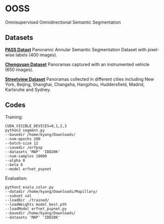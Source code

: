 # OOSS
Omnisupervised Omnidirectional Semantic Segmentation

## Datasets
[**PASS Datast**](https://drive.google.com/file/d/1A_P2u5HUbrHZnKJYAOL2f7JLxxj69LqB/view?usp=sharing)
Panoramic Annular Semantic Segmentation Dataset with pixel-wise labels (400 images).

[**Chengyuan Dataset**](https://drive.google.com/file/d/1xMUeptlceWpjLmqUKeOasRmGg1J9QF-h/view?usp=sharing)
Panoramas captured with an instrumented vehicle (650 images).

[**Streetview Dataset**](https://drive.google.com/file/d/1_tZiYdRCQASJhNiR6MAPC_P_F1EbpEw0/view?usp=sharing)
Panoramas collected in different cities including New York, Beijing, Shanghai, Changsha, Hangzhou, Huddersfield, Madrid, Karlsruhe and Sydney.

## Codes
Training:
```
CUDA_VISIBLE_DEVICES=0,1,2,3
python3 segment.py
--basedir /home/kyang/Downloads/
--num-epochs 200
--batch-size 12
--savedir /erfpsp
--datasets 'MAP' 'IDD20K'
--num-samples 18000
--alpha 0
--beta 0
--model erfnet_pspnet
```

Evaluation:
```
python3 evalu_color.py
--datadir /home/kyang/Downloads/Mapillary/
--subset val
--loadDir ./trained/
--loadWeights model_best.pth
--loadModel erfnet_pspnet.py
--basedir /home/kyang/Downloads/
--datasets 'MAP' 'IDD20K'
```

